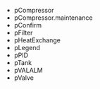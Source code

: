 - pCompressor
- pCompressor.maintenance
- pConfirm
- pFilter
- pHeatExchange
- pLegend
- pPID
- pTank
- pVALALM
- pValve

